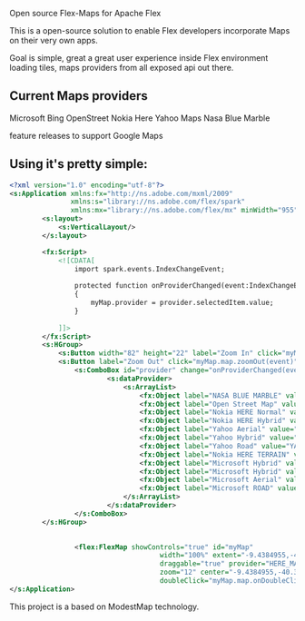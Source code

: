 Open source Flex-Maps for Apache Flex

This is a open-source solution to enable Flex developers incorporate
Maps on their very own apps.

Goal is simple, great a great user experience inside Flex environment
loading tiles, maps providers from all exposed api out there.


<h2>Current Maps providers</h2>

Microsoft Bing
OpenStreet
Nokia Here
Yahoo Maps
Nasa Blue Marble

feature releases to support Google Maps

<h2>Using it's pretty simple:</h2>

```xml
<?xml version="1.0" encoding="utf-8"?>
<s:Application xmlns:fx="http://ns.adobe.com/mxml/2009" 
			   xmlns:s="library://ns.adobe.com/flex/spark" 
			   xmlns:mx="library://ns.adobe.com/flex/mx" minWidth="955" minHeight="600" xmlns:flex="org.apache.flex.maps.flex.*">
		<s:layout>
			<s:VerticalLayout/>
		</s:layout>	 

		<fx:Script>
			<![CDATA[
				import spark.events.IndexChangeEvent;
				
				protected function onProviderChanged(event:IndexChangeEvent):void
				{
					myMap.provider = provider.selectedItem.value;
				}
				
			]]>
		</fx:Script>
		<s:HGroup>
			<s:Button width="82" height="22" label="Zoom In" click="myMap.map.zoomIn(event)"/>
			<s:Button label="Zoom Out" click="myMap.map.zoomOut(event)"/>
				<s:ComboBox id="provider" change="onProviderChanged(event)">
						<s:dataProvider>
							<s:ArrayList>
								<fx:Object label="NASA BLUE MARBLE" value="BLUE_MARBLE"/>
								<fx:Object label="Open Street Map" value="OPEN_STREET_MAP"/>
								<fx:Object label="Nokia HERE Normal" value="HERE_MAP_NORMAL"/>
								<fx:Object label="Nokia HERE Hybrid" value="HERE_MAP_HYBRID"/>
								<fx:Object label="Yahoo Aerial" value="YAHOO_AERIAL"/>
								<fx:Object label="Yahoo Hybrid" value="YAHOO_HYBRID"/>
								<fx:Object label="Yahoo Road" value="YAHOO_ROAD"/>								
								<fx:Object label="Nokia HERE TERRAIN" value="HERE_MAP_TERRAIN"/>
								<fx:Object label="Microsoft Hybrid" value="MICROSOFT_HYBRID"/>
								<fx:Object label="Microsoft Hybrid" value="MICROSOFT_HYBRID"/>
								<fx:Object label="Microsoft Aerial" value="MICROSOFT_AERIAL"/>
								<fx:Object label="Microsoft ROAD" value="MICROSOFT_ROAD"/>
							</s:ArrayList>
						</s:dataProvider>
				</s:ComboBox>
		</s:HGroup>

				
				<flex:FlexMap showControls="true" id="myMap"
									 width="100%" extent="-9.4384955,-40.3835929,12,0,0" height="100%" 
									 draggable="true" provider="HERE_MAP_HYBRID" 
									 zoom="12" center="-9.4384955,-40.3835929,12,0,0"
									 doubleClick="myMap.map.onDoubleClick(event)" />
</s:Application>
```


This project is a based on ModestMap technology.


